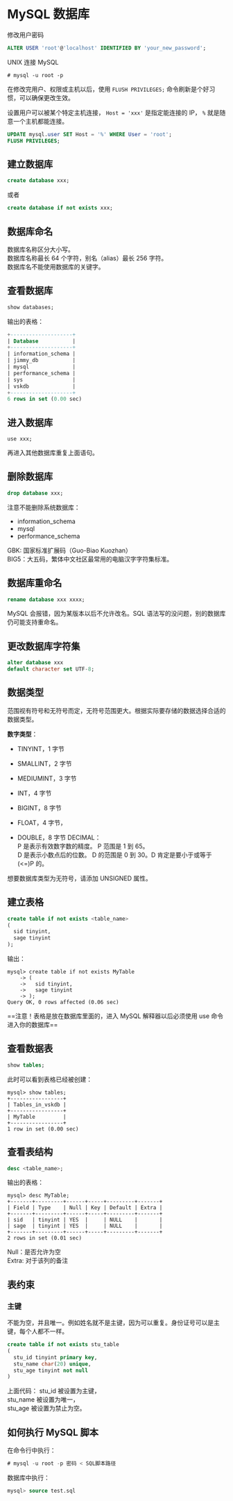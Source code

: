 # MySQL 数据库

修改用户密码

```sql
ALTER USER 'root'@'localhost' IDENTIFIED BY 'your_new_password';
```

UNIX 连接 MySQL

```shell
# mysql -u root -p
```

在修改完用户、权限或主机以后，使用 `FLUSH PRIVILEGES;` 命令刷新是个好习惯，可以确保更改生效。

设置用户可以被某个特定主机连接， `Host = 'xxx'` 是指定能连接的 IP， `%` 就是随意一个主机都能连接。

```sql
UPDATE mysql.user SET Host = '%' WHERE User = 'root';
FLUSH PRIVILEGES;
```

## 建立数据库

```sql
create database xxx;
```

或者

```sql
create database if not exists xxx;
```

## 数据库命名

数据库名称区分大小写。  
数据库名称最长 64 个字符，别名（alias）最长 256 字符。  
数据库名不能使用数据库的关键字。

## 查看数据库

```sql
show databases;
```

输出的表格：

```sql
+--------------------+
| Database           |
+--------------------+
| information_schema |
| jimmy_db           |
| mysql              |
| performance_schema |
| sys                |
| vskdb              |
+--------------------+
6 rows in set (0.00 sec)
```

## 进入数据库

`use xxx;`

再进入其他数据库重复上面语句。

## 删除数据库

```sql
drop database xxx;
```

注意不能删除系统数据库：

- information_schema
- mysql
- performance_schema

GBK: 国家标准扩展码（Guo-Biao Kuozhan）  
BIG5：大五码，繁体中文社区最常用的电脑汉字字符集标准。

## 数据库重命名

```sql
rename database xxx xxxx;
```

MySQL 会报错，因为某版本以后不允许改名。SQL 语法写的没问题，别的数据库仍可能支持重命名。

## 更改数据库字符集

```sql
alter database xxx
default character set UTF-8;
```

## 数据类型

范围视有符号和无符号而定，无符号范围更大。根据实际要存储的数据选择合适的数据类型。

**数字类型**：

- TINYINT，1 字节
- SMALLINT，2 字节
- MEDIUMINT，3 字节
- INT，4 字节
- BIGINT，8 字节

- FLOAT，4 字节，
- DOUBLE，8 字节
  DECIMAL：  
  P 是表示有效数字数的精度。 P 范围是 1 到 65。  
  D 是表示小数点后的位数。 D 的范围是 0 到 30。D 肯定是要小于或等于(<=)P 的。

想要数据库类型为无符号，请添加 UNSIGNED 属性。

## 建立表格

```sql
create table if not exists <table_name>
(
  sid tinyint,
  sage tinyint
);
```

输出：

```
mysql> create table if not exists MyTable
    -> (
    ->   sid tinyint,
    ->   sage tinyint
    -> );
Query OK, 0 rows affected (0.06 sec)
```

==注意！表格是放在数据库里面的，进入 MySQL 解释器以后必须使用 use 命令进入你的数据库==

## 查看数据表

```sql
show tables;
```

此时可以看到表格已经被创建：

```
mysql> show tables;
+-----------------+
| Tables_in_vskdb |
+-----------------+
| MyTable         |
+-----------------+
1 row in set (0.00 sec)
```

## 查看表结构

```sql
desc <table_name>;
```

输出的表格：

```
mysql> desc MyTable;
+-------+---------+------+-----+---------+-------+
| Field | Type    | Null | Key | Default | Extra |
+-------+---------+------+-----+---------+-------+
| sid   | tinyint | YES  |     | NULL    |       |
| sage  | tinyint | YES  |     | NULL    |       |
+-------+---------+------+-----+---------+-------+
2 rows in set (0.01 sec)
```

Null：是否允许为空  
Extra: 对于该列的备注

## 表约束

### 主键

不能为空，并且唯一。例如姓名就不是主键，因为可以重复。身份证号可以是主键，每个人都不一样。

```sql
create table if not exists stu_table
(
  stu_id tinyint primary key,
  stu_name char(20) unique,
  stu_age tinyint not null
)
```

上面代码：
stu_id 被设置为主键，  
stu_name 被设置为唯一，  
stu_age 被设置为禁止为空。

## 如何执行 MySQL 脚本

在命令行中执行：

```sql
# mysql -u root -p 密码 < SQL脚本路径
```

数据库中执行：

```sql
mysql> source test.sql
```
